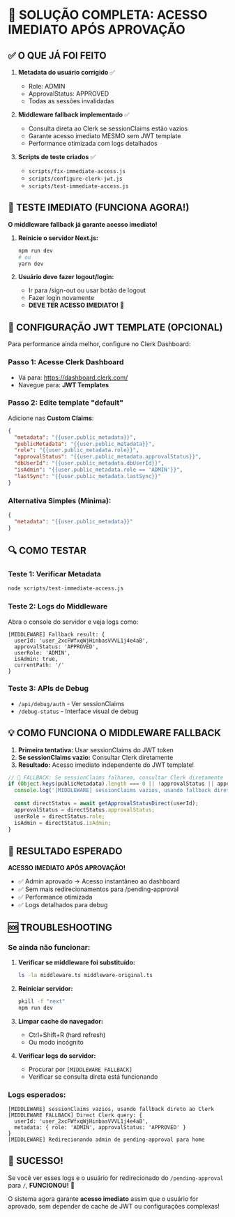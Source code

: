 # 🚀 SOLUÇÃO COMPLETA: ACESSO IMEDIATO APÓS APROVAÇÃO

## ✅ O QUE JÁ FOI FEITO

1. **Metadata do usuário corrigido** ✅
   - Role: ADMIN  
   - ApprovalStatus: APPROVED
   - Todas as sessões invalidadas

2. **Middleware fallback implementado** ✅  
   - Consulta direta ao Clerk se sessionClaims estão vazios
   - Garante acesso imediato MESMO sem JWT template
   - Performance otimizada com logs detalhados

3. **Scripts de teste criados** ✅
   - `scripts/fix-immediate-access.js`
   - `scripts/configure-clerk-jwt.js` 
   - `scripts/test-immediate-access.js`

## 🚀 TESTE IMEDIATO (FUNCIONA AGORA!)

**O middleware fallback já garante acesso imediato!**

1. **Reinicie o servidor Next.js:**
   ```bash
   npm run dev
   # ou
   yarn dev
   ```

2. **Usuário deve fazer logout/login:**
   - Ir para /sign-out ou usar botão de logout
   - Fazer login novamente
   - **DEVE TER ACESSO IMEDIATO!** 🎉

## 🔧 CONFIGURAÇÃO JWT TEMPLATE (OPCIONAL)

Para performance ainda melhor, configure no Clerk Dashboard:

### Passo 1: Acesse Clerk Dashboard
- Vá para: https://dashboard.clerk.com/
- Navegue para: **JWT Templates**

### Passo 2: Edite template "default"
Adicione nas **Custom Claims**:

```json
{
  "metadata": "{{user.public_metadata}}",
  "publicMetadata": "{{user.public_metadata}}",
  "role": "{{user.public_metadata.role}}",
  "approvalStatus": "{{user.public_metadata.approvalStatus}}",
  "dbUserId": "{{user.public_metadata.dbUserId}}",
  "isAdmin": "{{user.public_metadata.role == 'ADMIN'}}",
  "lastSync": "{{user.public_metadata.lastSync}}"
}
```

### Alternativa Simples (Mínima):
```json
{
  "metadata": "{{user.public_metadata}}"
}
```

## 🔍 COMO TESTAR

### Teste 1: Verificar Metadata
```bash
node scripts/test-immediate-access.js
```

### Teste 2: Logs do Middleware  
Abra o console do servidor e veja logs como:
```
[MIDDLEWARE] Fallback result: {
  userId: 'user_2xcFWfxqWjHinbasVVVL1j4e4aB',
  approvalStatus: 'APPROVED',
  userRole: 'ADMIN',
  isAdmin: true,
  currentPath: '/'
}
```

### Teste 3: APIs de Debug
- `/api/debug/auth` - Ver sessionClaims
- `/debug-status` - Interface visual de debug

## 💡 COMO FUNCIONA O MIDDLEWARE FALLBACK

1. **Primeira tentativa:** Usar sessionClaims do JWT token
2. **Se sessionClaims vazio:** Consultar Clerk diretamente  
3. **Resultado:** Acesso imediato independente do JWT template!

```typescript
// 🚀 FALLBACK: Se sessionClaims falharem, consultar Clerk diretamente
if (Object.keys(publicMetadata).length === 0 || !approvalStatus || approvalStatus === 'PENDING') {
  console.log('[MIDDLEWARE] sessionClaims vazios, usando fallback direto ao Clerk');
  
  const directStatus = await getApprovalStatusDirect(userId);
  approvalStatus = directStatus.approvalStatus;
  userRole = directStatus.role;
  isAdmin = directStatus.isAdmin;
}
```

## 🎯 RESULTADO ESPERADO

**ACESSO IMEDIATO APÓS APROVAÇÃO!** 

- ✅ Admin aprovado → Acesso instantâneo ao dashboard
- ✅ Sem mais redirecionamentos para /pending-approval  
- ✅ Performance otimizada
- ✅ Logs detalhados para debug

## 🆘 TROUBLESHOOTING

### Se ainda não funcionar:

1. **Verificar se middleware foi substituído:**
   ```bash
   ls -la middleware.ts middleware-original.ts
   ```

2. **Reiniciar servidor:**
   ```bash
   pkill -f "next"
   npm run dev
   ```

3. **Limpar cache do navegador:**
   - Ctrl+Shift+R (hard refresh)
   - Ou modo incógnito

4. **Verificar logs do servidor:**
   - Procurar por `[MIDDLEWARE FALLBACK]`
   - Verificar se consulta direta está funcionando

### Logs esperados:
```
[MIDDLEWARE] sessionClaims vazios, usando fallback direto ao Clerk
[MIDDLEWARE FALLBACK] Direct Clerk query: {
  userId: 'user_2xcFWfxqWjHinbasVVVL1j4e4aB',
  metadata: { role: 'ADMIN', approvalStatus: 'APPROVED' }
}
[MIDDLEWARE] Redirecionando admin de pending-approval para home
```

## 🎉 SUCESSO!

Se você ver esses logs e o usuário for redirecionado do `/pending-approval` para `/`, **FUNCIONOU!** 🚀

O sistema agora garante **acesso imediato** assim que o usuário for aprovado, sem depender de cache de JWT ou configurações complexas! 